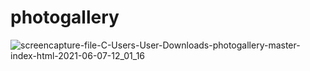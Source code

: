 # photogallery

![screencapture-file-C-Users-User-Downloads-photogallery-master-index-html-2021-06-07-12_01_16](https://user-images.githubusercontent.com/64583663/120966501-1fec6d80-c788-11eb-9b0e-3757aecb2cf9.png)
